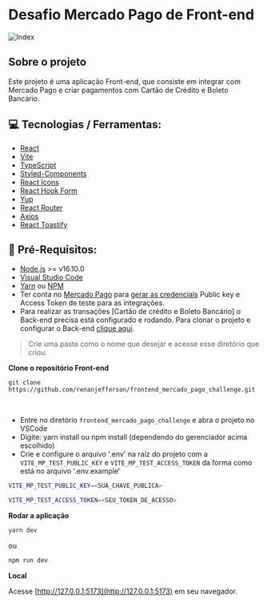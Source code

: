 # Desafio Mercado Pago de Front-end

![Index](https://user-images.githubusercontent.com/5558195/221766054-96d16592-f132-4174-ba90-8e37d940781a.png)

## Sobre o projeto
Este projeto é uma aplicação Front-end, que consiste em integrar com Mercado Pago e criar pagamentos com Cartão de Crédito e Boleto Bancário.


## 💻 Tecnologias / Ferramentas:

- [React](https://pt-br.reactjs.org/)
- [Vite](https://vitejs.dev/)
- [TypeScript](https://www.typescriptlang.org/)
- [Styled-Components](https://styled-components.com/)
- [React Icons](https://react-icons.github.io/react-icons/)
- [React Hook Form](https://react-hook-form.com/)
- [Yup](https://github.com/jquense/yup)
- [React Router](https://reactrouter.com/en/main)
- [Axios](https://axios-http.com/)
- [React Toastify](https://fkhadra.github.io/react-toastify/introduction)


## :electric_plug: Pré-Requisitos:

- [Node.js](https://nodejs.org/en/) >= v16.10.0
- [Visual Studio Code](https://code.visualstudio.com/)
- [Yarn](https://yarnpkg.com/) ou [NPM](https://nodejs.org/en/)
- Ter conta no [Mercado Pago](https://www.mercadopago.com.br/) para [gerar as credenciais](https://www.mercadopago.com.br/settings/account/credentials) Public key e Access Token de teste para as integrações.
- Para realizar as transações [Cartão de crédito e Boleto Bancário] o Back-end precisa está configurado e rodando. Para clonar o projeto e configurar o Back-end [clique aqui](https://github.com/renanjefferson/backend_mercado_pago_challenge).

> Crie uma pasta como o nome que desejar e acesse esse diretório que criou.


**Clone o repositório Front-end**
```
git clone https://github.com/renanjefferson/frontend_mercado_pago_challenge.git
```
<br/>

- Entre no diretório `frontend_mercado_pago_challenge` e abra o projeto no VSCode
- Digite: yarn install ou npm install (dependendo do gerenciador acima escolhido)
- Crie e configure o arquivo '.env' na raíz do projeto com a `VITE_MP_TEST_PUBLIC_KEY` e `VITE_MP_TEST_ACCESS_TOKEN` da forma como está no arquivo '.env.example'
 ```bash
 VITE_MP_TEST_PUBLIC_KEY=<SUA_CHAVE_PUBLICA>
 ```
 ```bash
 VITE_MP_TEST_ACCESS_TOKEN=<SEU_TOKEN_DE_ACESSO>
 ```
 
 
**Rodar a aplicação**
```bash
yarn dev
```
ou
```bash
npm run dev
```


**Local**

Acesse [http://127.0.0.1:5173](http://127.0.0.1:5173) em seu navegador.



